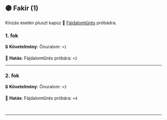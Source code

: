 ## 🟣 Fakír (1)

Kínzás esetén pluszt kapsz 🔵 [Fájdalomtűrés](../kepzettsegek.primer.altalanos/fajdalomtures.md) próbádra.

### 1. fok

🔒 **Követelmény**: Önuralom: `+1`

🌟 **Hatás**: Fájdalomtűrés próbára: `+2`

---
### 2. fok

🔒 **Követelmény**: Önuralom: `+3`

🌟 **Hatás**: Fájdalomtűrés próbára: `+4`

<br />

---

